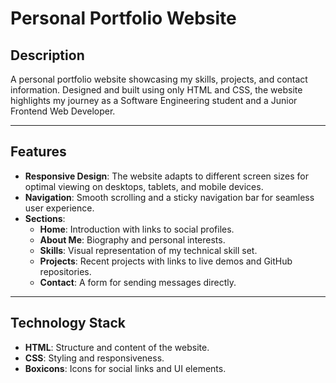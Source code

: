 # Personal Portfolio Website

## Description

A personal portfolio website showcasing my skills, projects, and contact information. Designed and built using only HTML and CSS, the website highlights my journey as a Software Engineering student and a Junior Frontend Web Developer.

---

## Features

- **Responsive Design**: The website adapts to different screen sizes for optimal viewing on desktops, tablets, and mobile devices.
- **Navigation**: Smooth scrolling and a sticky navigation bar for seamless user experience.
- **Sections**:
  - **Home**: Introduction with links to social profiles.
  - **About Me**: Biography and personal interests.
  - **Skills**: Visual representation of my technical skill set.
  - **Projects**: Recent projects with links to live demos and GitHub repositories.
  - **Contact**: A form for sending messages directly.

---

## Technology Stack

- **HTML**: Structure and content of the website.
- **CSS**: Styling and responsiveness.
- **Boxicons**: Icons for social links and UI elements.
